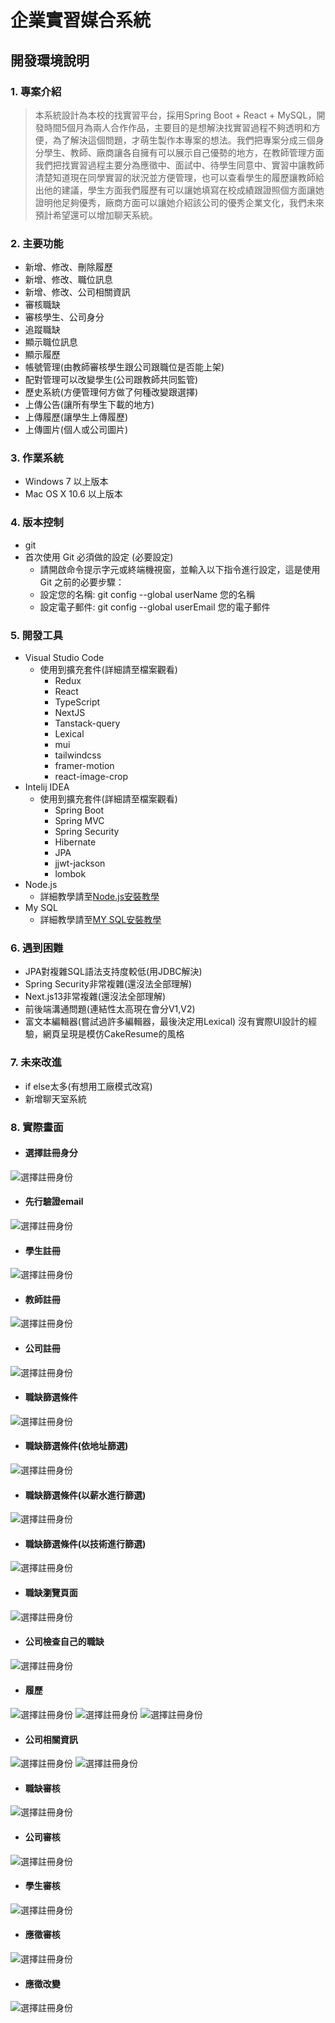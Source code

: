 # 企業實習媒合系統
## 開發環境說明
### 1. 專案介紹
> 本系統設計為本校的找實習平台，採用Spring Boot + React + MySQL，開發時間5個月為兩人合作作品，主要目的是想解決找實習過程不夠透明和方便，為了解決這個問題，才萌生製作本專案的想法。我們把專案分成三個身分學生、教師、廠商讓各自擁有可以展示自己優勢的地方，在教師管理方面我們把找實習過程主要分為應徵中、面試中、待學生同意中、實習中讓教師清楚知道現在同學實習的狀況並方便管理，也可以查看學生的履歷讓教師給出他的建議，學生方面我們履歷有可以讓她填寫在校成績跟證照個方面讓她證明他足夠優秀，廠商方面可以讓她介紹該公司的優秀企業文化，我們未來預計希望還可以增加聊天系統。
### 2. 主要功能
- 新增、修改、刪除履歷
- 新增、修改、職位訊息
- 新增、修改、公司相關資訊
- 審核職缺
- 審核學生、公司身分
- 追蹤職缺
- 顯示職位訊息
- 顯示履歷
- 帳號管理(由教師審核學生跟公司跟職位是否能上架)
- 配對管理可以改變學生(公司跟教師共同監管)
- 歷史系統(方便管理何方做了何種改變跟選擇)
- 上傳公告(讓所有學生下載的地方)
- 上傳履歷(讓學生上傳履歷)
- 上傳圖片(個人或公司圖片)
### 3. 作業系統
- Windows 7 以上版本 
- Mac OS X 10.6 以上版本
### 4. 版本控制
- git
- 首次使用 Git 必須做的設定 (必要設定)
    - 請開啟命令提示字元或終端機視窗，並輸入以下指令進行設定，這是使用 Git 之前的必要步驟：
    - 設定您的名稱: git config --global userName 您的名稱
    - 設定電子郵件: git config --global userEmail 您的電子郵件
### 5. 開發工具
- Visual Studio Code
  - 使用到擴充套件(詳細請至檔案觀看)
    - Redux 
    - React
    - TypeScript   
    - NextJS
    - Tanstack-query
    - Lexical
    - mui
    - tailwindcss
    - framer-motion
    - react-image-crop
- Intelij IDEA
  - 使用到擴充套件(詳細請至檔案觀看)
    - Spring Boot
    - Spring MVC
    - Spring Security
    - Hibernate
    - JPA
    - jjwt-jackson
    - lombok
- Node.js 
  - 詳細教學請至[Node.js安裝教學](https://dotblogs.com.tw/jamestsai/2022/03/13/Install-nodejs-and-npm-on-Windows)
- My SQL
  - 詳細教學請至[MY SQL安裝教學](https://ithelp.ithome.com.tw/articles/10259766)
### 6. 遇到困難
- JPA對複雜SQL語法支持度較低(用JDBC解決)
- Spring Security非常複雜(還沒法全部理解)
- Next.js13非常複雜(還沒法全部理解)
- 前後端溝通問題(連結性太高現在會分V1,V2)
- 富文本編輯器(嘗試過許多編輯器，最後決定用Lexical) 沒有實際UI設計的經驗，網頁呈現是模仿CakeResume的風格
### 7. 未來改進
- if else太多(有想用工廠模式改寫)
- 新增聊天室系統

### 8. 實際畫面
- #### 選擇註冊身分
![選擇註冊身份]("/../新版實際畫面/選擇註冊身份.png)
- #### 先行驗證email
![選擇註冊身份]("/../新版實際畫面/註冊1.png)
- #### 學生註冊
![選擇註冊身份]("/../新版實際畫面/學生註冊.png)
- #### 教師註冊
![選擇註冊身份]("/../新版實際畫面/教師註冊.png)
- #### 公司註冊
![選擇註冊身份]("/../新版實際畫面/公司註冊.png)
- #### 職缺篩選條件
![選擇註冊身份]("/../新版實際畫面/SearchFilter1.png)
- #### 職缺篩選條件(依地址篩選)
![選擇註冊身份]("/../新版實際畫面/SearchFilter2.png)
- #### 職缺篩選條件(以薪水進行篩選)
![選擇註冊身份]("/../新版實際畫面/SearchFilter3.png)
- #### 職缺篩選條件(以技術進行篩選)
![選擇註冊身份]("/../新版實際畫面/SearchFilter4.png)
- #### 職缺瀏覽頁面
![選擇註冊身份]("/../新版實際畫面/職缺瀏覽頁面.png)
- #### 公司檢查自己的職缺
![選擇註冊身份]("/../新版實際畫面/公司職缺1.jpg)
- #### 履歷
![選擇註冊身份]("/../新版實際畫面/履歷1.jpg)
![選擇註冊身份]("/../新版實際畫面/履歷2.jpg)
![選擇註冊身份]("/../新版實際畫面/履歷3.jpg)
- #### 公司相關資訊
![選擇註冊身份]("/../新版實際畫面/公司關於1.jpg)
![選擇註冊身份]("/../新版實際畫面/公司關於2.jpg)
- #### 職缺審核
![選擇註冊身份]("/../新版實際畫面/職缺審核.jpg)
- #### 公司審核
![選擇註冊身份]("/../新版實際畫面/公司審核.jpg)
- #### 學生審核
![選擇註冊身份]("/../新版實際畫面/學生審核.jpg)
- #### 應徵審核
![選擇註冊身份]("/../新版實際畫面/應徵審核.jpg)
- #### 應徵改變
![選擇註冊身份]("/../新版實際畫面/應徵改變.jpg)
